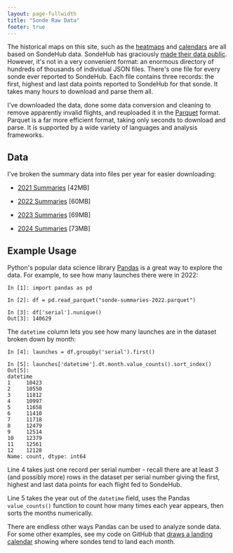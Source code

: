 ```yaml
---
layout: page-fullwidth
title: "Sonde Raw Data"
footer: true
---
```


The historical maps on this site, such as the [heatmaps](/heatmaps) and
[calendars](/calendars) are all based on SondeHub data. SondeHub has graciously
[made their data public](https://github.com/projecthorus/sondehub-analysis).
However, it's not in a very convenient format: an enormous directory of hundreds
of thousands of individual JSON files. There's one file for every sonde ever
reported to SondeHub. Each file contains three records: the first, highest and
last data points reported to SondeHub for that sonde. It takes many hours to
download and parse them all.

I've downloaded the data, done some data conversion and cleaning to remove
apparently invalid flights, and reuploaded it in the
[Parquet](https://towardsdatascience.com/demystifying-the-parquet-file-format-13adb0206705)
format. Parquet is a far more efficient format, taking only seconds to download
and parse. It is supported by a wide variety of languages and analysis
frameworks.

## Data

I've broken the summary data into files per year for easier downloading:

* [2021
  Summaries](https://sondesearch.lectrobox.com/vault/sonde-summaries/parquet/sonde-summaries-2021.parquet) [42MB]

* [2022
  Summaries](https://sondesearch.lectrobox.com/vault/sonde-summaries/parquet/sonde-summaries-2022.parquet) [60MB]

* [2023
  Summaries](https://sondesearch.lectrobox.com/vault/sonde-summaries/parquet/sonde-summaries-2023.parquet) [69MB]

* [2024
  Summaries](https://sondesearch.lectrobox.com/vault/sonde-summaries/parquet/sonde-summaries-2023.parquet) [73MB]

## Example Usage

Python's popular data science library [Pandas](https://pandas.pydata.org/) is a
great way to explore the data. For example, to see how many launches there were
in 2022:

```
In [1]: import pandas as pd

In [2]: df = pd.read_parquet("sonde-summaries-2022.parquet")

In [3]: df['serial'].nunique()
Out[3]: 140629
```
The `datetime` column lets you see how many launches are in the dataset broken down by month:

```
In [4]: launches = df.groupby('serial').first()

In [5]: launches['datetime'].dt.month.value_counts().sort_index()
Out[5]:
datetime
1     10423
2     10550
3     11812
4     10997
5     11658
6     11410
7     11718
8     12479
9     12514
10    12379
11    12561
12    12128
Name: count, dtype: int64
```
Line 4 takes just one record per serial number - recall there are at least 3
(and possibly more) rows in the dataset per serial number giving the first,
highest and last data points for each flight fed to SondeHub.

Line 5 takes the year out of the `datetime` field, uses the Pandas
`value_counts()` function to count how many times each year appears, then sorts
the months numerically.

There are endless other ways Pandas can be used to analyze sonde data. For some
other examples, see my code on GitHub that [draws a landing
calendar](https://github.com/jonhnet/sonde-search/blob/main/analyzers/landings-by-season.py)
showing where sondes tend to land each month.
